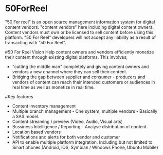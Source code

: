 # 50ForReel
"50 For reel" is an open source management information system for digital content vendors.
"content vendors" here including digital content owners.
Content vendors must own or be licensed to sell content before using this platform.
"50 For Reel" developers will not accept any liability as a result of transacting with "50 For Reel".


#50 For Reel Vision
Help content owners and vendors efficiently monetize their content through existing digital platforms. 
This involves; 
- "cutting the middle man" completely and giving content owners and vendors a new channel where they can sell their content.
- Bridging the gap between supplier and consumer  - producers and vendors of content can reach their intended customers or audiences in real time as well as monetize in real time.


#Key features
- Content inventory management
- Multiple branch management - One system, multiple vendors - Basically a SAS model.
- Content streaming / preview (Video, Audio, Visual arts)
- Bussiness Intelligence / Reporting - Analyse distribution of content
- Location based vendors
- Notifications and alerts for both vendor and customer
- API to enable multiple platform integration. Including but not limited to Smart phones (Android, iOS, Symbian / Windows Phone, Ubuntu Mobile)
